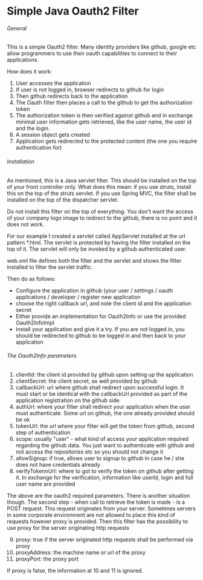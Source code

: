 # Simple Java Oauth2 Filter

###### General
This is a simple Oauth2 filter. Many identity providers like github, google etc allow programmers to use
their oauth capabilities to connect to their applications.

How does it work:
1. User accesses the application
2. If user is not logged in, browser redirects to github for login
3. Then github redirects back to the application
4. The Oauth filter then places a call to the github to get the authorization token
5. The authorization token is then verified against github and in exchange minimal user information gets retrieved, like the user name, the user id and the login.
6. A session object gets created
7. Application gets redirected to the protected content (the one you require authentication for)

###### Installation
As mentioned, this is a Java servlet filter. This should be installed on the top of your front controller only. What
does this mean: if you use struts, install this on the top of the struts servlet. If you use Spring MVC, the filter
shall be installed on the top of the dispatcher servlet.

Do not install this filter on the top of everything. You don't want the access of your company logo image
to redirect to the github, there is no point and it does not work.

For our example I created a servlet called AppServlet installed at the url pattern *.html. The servlet
is protected by having the filter installed on the top of it. The servlet will only be invoked by a
github authenticated user.

web.xml file defines both the filter and the servlet and shows the filter installed to filter the servlet traffic.

Then do as follows:
- Configure the application in github (your user / settings / oauth applications / developer / register new application
- choose the right callback url, and note the client id and the application secret
- Either provide an implementation for Oauth2Info or use the provided Oauth2InfoImpl
- Install your application and give it a try. If you are not logged in, you should be redirected to github to be logged in and then back to your application


###### The Oauth2Info parameters

1. clientId: the client id provided by github upon setting up the application
2. clientSecret: the client secret, as well provided by github
3. callbackUrl: url where github shall redirect upon successful login. It must start or be identical with the
callbackUrl provided as part of the application registration on the github side
4. authUrl: where your filter shall redirect your application when the user must authenticate. Some url on github,
the one already provided should be ok
5. tokenUrl: the url where your filter will get the token from github, second step of authentication
6. scope: usually "user" - what kind of access your application required regarding the github data. You just want
to authenticate with github and not access the repositories etc so you should not change it
7. allowSignup: if true, allows user to signup to github in case he / she does not have credentials already
8. verifyTokennUrl: where to got to verify the token on github after getting it. In exchange for the verification,
information like userId, login and full user name are provided

The above are the oauth2 required parameters. There is another situation though. The second step - when
call to retrieve the token is made - is a POST request. This request originates from your server. Sometimes
servers in some corporate environment are not allowed to place this kind of requests however proxy is provided.
Then this filter has the possibility to use proxy for the server originating http requests

9. proxy: true if the server originated http requests shall be performed via proxy
10. proxyAddress: the machine name or url of the proxy
11. proxyPort: the proxy port

If proxy is false, the information at 10 and 11 is ignored.

